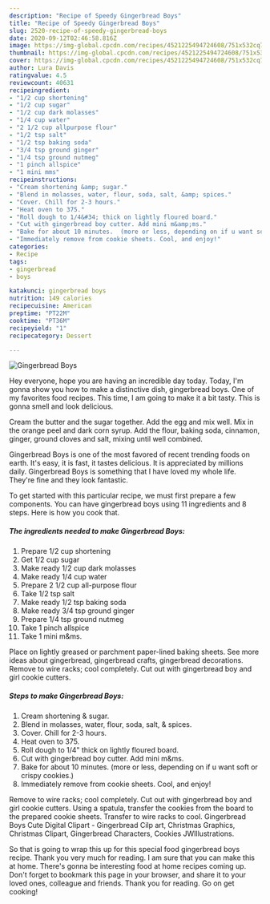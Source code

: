 ```yaml
---
description: "Recipe of Speedy Gingerbread Boys"
title: "Recipe of Speedy Gingerbread Boys"
slug: 2520-recipe-of-speedy-gingerbread-boys
date: 2020-09-12T02:46:58.816Z
image: https://img-global.cpcdn.com/recipes/4521225494724608/751x532cq70/gingerbread-boys-recipe-main-photo.jpg
thumbnail: https://img-global.cpcdn.com/recipes/4521225494724608/751x532cq70/gingerbread-boys-recipe-main-photo.jpg
cover: https://img-global.cpcdn.com/recipes/4521225494724608/751x532cq70/gingerbread-boys-recipe-main-photo.jpg
author: Lura Davis
ratingvalue: 4.5
reviewcount: 40631
recipeingredient:
- "1/2 cup shortening"
- "1/2 cup sugar"
- "1/2 cup dark molasses"
- "1/4 cup water"
- "2 1/2 cup allpurpose flour"
- "1/2 tsp salt"
- "1/2 tsp baking soda"
- "3/4 tsp ground ginger"
- "1/4 tsp ground nutmeg"
- "1 pinch allspice"
- "1 mini mms"
recipeinstructions:
- "Cream shortening &amp; sugar."
- "Blend in molasses, water, flour, soda, salt, &amp; spices."
- "Cover. Chill for 2-3 hours."
- "Heat oven to 375."
- "Roll dough to 1/4&#34; thick on lightly floured board."
- "Cut with gingerbread boy cutter. Add mini m&amp;ms."
- "Bake for about 10 minutes.  (more or less, depending on if u want soft or crispy cookies.)"
- "Immediately remove from cookie sheets. Cool, and enjoy!"
categories:
- Recipe
tags:
- gingerbread
- boys

katakunci: gingerbread boys 
nutrition: 149 calories
recipecuisine: American
preptime: "PT22M"
cooktime: "PT36M"
recipeyield: "1"
recipecategory: Dessert

---
```



![Gingerbread Boys](https://img-global.cpcdn.com/recipes/4521225494724608/751x532cq70/gingerbread-boys-recipe-main-photo.jpg)

Hey everyone, hope you are having an incredible day today. Today, I'm gonna show you how to make a distinctive dish, gingerbread boys. One of my favorites food recipes. This time, I am going to make it a bit tasty. This is gonna smell and look delicious.

Cream the butter and the sugar together. Add the egg and mix well. Mix in the orange peel and dark corn syrup. Add the flour, baking soda, cinnamon, ginger, ground cloves and salt, mixing until well combined.

Gingerbread Boys is one of the most favored of recent trending foods on earth. It's easy, it is fast, it tastes delicious. It is appreciated by millions daily. Gingerbread Boys is something that I have loved my whole life. They're fine and they look fantastic.


To get started with this particular recipe, we must first prepare a few components. You can have gingerbread boys using 11 ingredients and 8 steps. Here is how you cook that.

<!--inarticleads1-->

##### The ingredients needed to make Gingerbread Boys:

1. Prepare 1/2 cup shortening
1. Get 1/2 cup sugar
1. Make ready 1/2 cup dark molasses
1. Make ready 1/4 cup water
1. Prepare 2 1/2 cup all-purpose flour
1. Take 1/2 tsp salt
1. Make ready 1/2 tsp baking soda
1. Make ready 3/4 tsp ground ginger
1. Prepare 1/4 tsp ground nutmeg
1. Take 1 pinch allspice
1. Take 1 mini m&amp;ms.


Place on lightly greased or parchment paper-lined baking sheets. See more ideas about gingerbread, gingerbread crafts, gingerbread decorations. Remove to wire racks; cool completely. Cut out with gingerbread boy and girl cookie cutters. 

<!--inarticleads2-->

##### Steps to make Gingerbread Boys:

1. Cream shortening &amp; sugar.
1. Blend in molasses, water, flour, soda, salt, &amp; spices.
1. Cover. Chill for 2-3 hours.
1. Heat oven to 375.
1. Roll dough to 1/4&#34; thick on lightly floured board.
1. Cut with gingerbread boy cutter. Add mini m&amp;ms.
1. Bake for about 10 minutes.  (more or less, depending on if u want soft or crispy cookies.)
1. Immediately remove from cookie sheets. Cool, and enjoy!


Remove to wire racks; cool completely. Cut out with gingerbread boy and girl cookie cutters. Using a spatula, transfer the cookies from the board to the prepared cookie sheets. Transfer to wire racks to cool. Gingerbread Boys Cute Digital Clipart - Gingerbread Cilp art, Christmas Graphics, Christmas Clipart, Gingerbread Characters, Cookies JWIllustrations. 

So that is going to wrap this up for this special food gingerbread boys recipe. Thank you very much for reading. I am sure that you can make this at home. There's gonna be interesting food at home recipes coming up. Don't forget to bookmark this page in your browser, and share it to your loved ones, colleague and friends. Thank you for reading. Go on get cooking!
